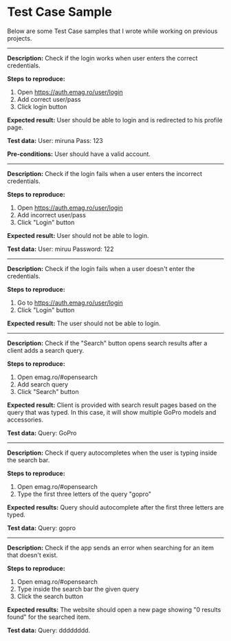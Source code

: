 # Test Case Sample

Below are some Test Case samples that I wrote while working on previous projects.


-----------------------


**Description:**
Check if the login works when user enters the correct credentials.

**Steps to reproduce:**
1. Open https://auth.emag.ro/user/login
2. Add correct user/pass
3. Click login button

**Expected result:**
User should be able to login and is redirected to his profile page.


**Test data:**
User: miruna
Pass: 123

**Pre-conditions:**
User should have a valid account.


-----------------------

**Description:**
Check if the login fails when a user enters the incorrect credentials.

**Steps to reproduce:**
1. Open https://auth.emag.ro/user/login
2. Add incorrect user/pass
3. Click "Login" button

**Expected result:**
User should not be able to login.

**Test data:**
User: miruu
Password: 122


-----------------------


**Description:**
Check if the login fails when a user doesn't enter the credentials.

**Steps to reproduce:**
1. Go to https://auth.emag.ro/user/login
2. Click "Login" button

**Expected result:**
The user should not be able to login.

-----------------------


**Description:**
Check if the "Search" button opens search results after a client adds a search query.

**Steps to reproduce:**
1. Open emag.ro/#opensearch
2. Add search query
3. Click "Search" button

**Expected result:**
Client is provided with search result pages based on the query that was typed. In this case, it will show multiple GoPro models and accessories.

**Test data:**
Query: GoPro


------------------------


**Description:**
Check if query autocompletes when the user is typing inside the search bar.

**Steps to reproduce:**
1. Open emag.ro/#opensearch
2. Type the first three letters of the query "gopro"

**Expected results:**
Query should autocomplete after the first three letters are typed.

**Test data:**
Query: gopro


---------------------------


**Description:**
Check if the app sends an error when searching for an item that doesn't exist.

**Steps to reproduce:**
1. Open emag.ro/#opensearch
2. Type inside the search bar the given query
3. Click the search button

**Expected results:**
The website should open a new page showing "0 results found" for the searched item.

**Test data:**
Query: dddddddd.
